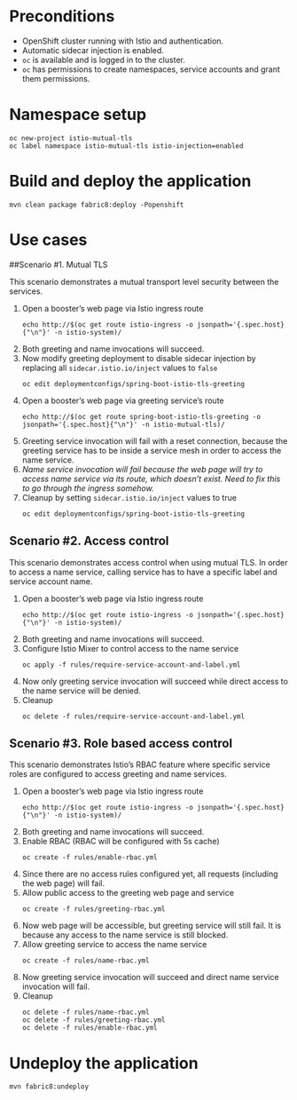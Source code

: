 # Preconditions

* OpenShift cluster running with Istio and authentication.
* Automatic sidecar injection is enabled.
* `oc` is available and is logged in to the cluster.
* `oc` has permissions to create namespaces, service accounts and grant them permissions.

# Namespace setup

```
oc new-project istio-mutual-tls
oc label namespace istio-mutual-tls istio-injection=enabled
```

# Build and deploy the application

```
mvn clean package fabric8:deploy -Popenshift
```

# Use cases

##Scenario #1. Mutual TLS

This scenario demonstrates a mutual transport level security between the services.

1. Open a booster’s web page via Istio ingress route
    ```
    echo http://$(oc get route istio-ingress -o jsonpath='{.spec.host}{"\n"}' -n istio-system)/
    ```
1. Both greeting and name invocations will succeed.
1. Now modify greeting deployment to disable sidecar injection by replacing all `sidecar.istio.io/inject` values to `false`
    ```
    oc edit deploymentconfigs/spring-boot-istio-tls-greeting
    ```
1. Open a booster’s web page via greeting service’s route
    ```
    echo http://$(oc get route spring-boot-istio-tls-greeting -o jsonpath='{.spec.host}{"\n"}' -n istio-mutual-tls)/
    ```
1. Greeting service invocation will fail with a reset connection, because the greeting service has to be inside a service mesh in order to access the name service.
1. *Name service invocation will fail because the web page will try to access name service via its route, which doesn’t exist. Need to fix this to go through the ingress somehow.*
1. Cleanup by setting `sidecar.istio.io/inject` values to true
    ```
    oc edit deploymentconfigs/spring-boot-istio-tls-greeting
    ```

## Scenario #2. Access control

This scenario demonstrates access control when using mutual TLS. In order to access a name service, calling service has to have a specific label and service account name.

1. Open a booster’s web page via Istio ingress route
    ```
    echo http://$(oc get route istio-ingress -o jsonpath='{.spec.host}{"\n"}' -n istio-system)/
    ```
1. Both greeting and name invocations will succeed.
1. Configure Istio Mixer to control access to the name service
    ```
    oc apply -f rules/require-service-account-and-label.yml
    ```
1. Now only greeting service invocation will succeed while direct access to the name service will be denied.
1. Cleanup
    ```
    oc delete -f rules/require-service-account-and-label.yml
    ```

## Scenario #3. Role based access control

This scenario demonstrates Istio’s RBAC feature where specific service roles are configured to access greeting and name services.

1. Open a booster’s web page via Istio ingress route
    ```
    echo http://$(oc get route istio-ingress -o jsonpath='{.spec.host}{"\n"}' -n istio-system)/
    ```
1. Both greeting and name invocations will succeed.
1. Enable RBAC (RBAC will be configured with 5s cache)
    ```
    oc create -f rules/enable-rbac.yml
    ```
1. Since there are no access rules configured yet, all requests (including the web page) will fail.
1. Allow public access to the greeting web page and service
    ```
    oc create -f rules/greeting-rbac.yml
    ```
1. Now web page will be accessible, but greeting service will still fail. It is because any access to the name service is still blocked.
1. Allow greeting service to access the name service
    ```
    oc create -f rules/name-rbac.yml
    ```
1. Now greeting service invocation will succeed and direct name service invocation will fail.
1. Cleanup
    ```
    oc delete -f rules/name-rbac.yml
    oc delete -f rules/greeting-rbac.yml
    oc delete -f rules/enable-rbac.yml
    ```

# Undeploy the application

```
mvn fabric8:undeploy
```